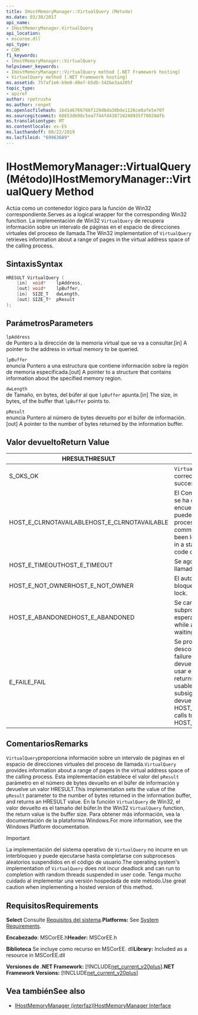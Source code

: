 ```yaml
---
title: IHostMemoryManager::VirtualQuery (Método)
ms.date: 03/30/2017
api_name:
- IHostMemoryManager.VirtualQuery
api_location:
- mscoree.dll
api_type:
- COM
f1_keywords:
- IHostMemoryManager::VirtualQuery
helpviewer_keywords:
- IHostMemoryManager::VirtualQuery method [.NET Framework hosting]
- VirtualQuery method [.NET Framework hosting]
ms.assetid: 757af1e6-b9e8-49e7-b5db-342be3aa205f
topic_type:
- apiref
author: rpetrusha
ms.author: ronpet
ms.openlocfilehash: 16d146766786f129d6da38bde1126ce8afe5e70f
ms.sourcegitcommit: 68653db98c5ea7744fd438710248935f70020dfb
ms.translationtype: MT
ms.contentlocale: es-ES
ms.lasthandoff: 08/22/2019
ms.locfileid: "69963689"
---
```

# <a name="ihostmemorymanagervirtualquery-method"></a><span data-ttu-id="5042e-102">IHostMemoryManager::VirtualQuery (Método)</span><span class="sxs-lookup"><span data-stu-id="5042e-102">IHostMemoryManager::VirtualQuery Method</span></span>
<span data-ttu-id="5042e-103">Actúa como un contenedor lógico para la función de Win32 correspondiente.</span><span class="sxs-lookup"><span data-stu-id="5042e-103">Serves as a logical wrapper for the corresponding Win32 function.</span></span> <span data-ttu-id="5042e-104">La implementación de Win32 `VirtualQuery` de recupera información sobre un intervalo de páginas en el espacio de direcciones virtuales del proceso de llamada.</span><span class="sxs-lookup"><span data-stu-id="5042e-104">The Win32 implementation of `VirtualQuery` retrieves information about a range of pages in the virtual address space of the calling process.</span></span>  
  
## <a name="syntax"></a><span data-ttu-id="5042e-105">Sintaxis</span><span class="sxs-lookup"><span data-stu-id="5042e-105">Syntax</span></span>  
  
```cpp  
HRESULT VirtualQuery (  
    [in]  void*    lpAddress,  
    [out] void*    lpBuffer,  
    [in]  SIZE_T   dwLength,  
    [out] SIZE_T*  pResult  
);  
```  
  
## <a name="parameters"></a><span data-ttu-id="5042e-106">Parámetros</span><span class="sxs-lookup"><span data-stu-id="5042e-106">Parameters</span></span>  
 `lpAddress`  
 <span data-ttu-id="5042e-107">de Puntero a la dirección de la memoria virtual que se va a consultar.</span><span class="sxs-lookup"><span data-stu-id="5042e-107">[in] A pointer to the address in virtual memory to be queried.</span></span>  
  
 `lpBuffer`  
 <span data-ttu-id="5042e-108">enuncia Puntero a una estructura que contiene información sobre la región de memoria especificada.</span><span class="sxs-lookup"><span data-stu-id="5042e-108">[out] A pointer to a structure that contains information about the specified memory region.</span></span>  
  
 `dwLength`  
 <span data-ttu-id="5042e-109">de Tamaño, en bytes, del búfer al que `lpBuffer` apunta.</span><span class="sxs-lookup"><span data-stu-id="5042e-109">[in] The size, in bytes, of the buffer that `lpBuffer` points to.</span></span>  
  
 `pResult`  
 <span data-ttu-id="5042e-110">enuncia Puntero al número de bytes devuelto por el búfer de información.</span><span class="sxs-lookup"><span data-stu-id="5042e-110">[out] A pointer to the number of bytes returned by the information buffer.</span></span>  
  
## <a name="return-value"></a><span data-ttu-id="5042e-111">Valor devuelto</span><span class="sxs-lookup"><span data-stu-id="5042e-111">Return Value</span></span>  
  
|<span data-ttu-id="5042e-112">HRESULT</span><span class="sxs-lookup"><span data-stu-id="5042e-112">HRESULT</span></span>|<span data-ttu-id="5042e-113">DESCRIPCIÓN</span><span class="sxs-lookup"><span data-stu-id="5042e-113">Description</span></span>|  
|-------------|-----------------|  
|<span data-ttu-id="5042e-114">S_OK</span><span class="sxs-lookup"><span data-stu-id="5042e-114">S_OK</span></span>|<span data-ttu-id="5042e-115">`VirtualQuery`se devolvió correctamente.</span><span class="sxs-lookup"><span data-stu-id="5042e-115">`VirtualQuery` returned successfully.</span></span>|  
|<span data-ttu-id="5042e-116">HOST_E_CLRNOTAVAILABLE</span><span class="sxs-lookup"><span data-stu-id="5042e-116">HOST_E_CLRNOTAVAILABLE</span></span>|<span data-ttu-id="5042e-117">El Common Language Runtime (CLR) no se ha cargado en un proceso o el CLR se encuentra en un estado en el que no puede ejecutar código administrado ni procesar la llamada correctamente.</span><span class="sxs-lookup"><span data-stu-id="5042e-117">The common language runtime (CLR) has not been loaded into a process, or the CLR is in a state in which it cannot run managed code or process the call successfully.</span></span>|  
|<span data-ttu-id="5042e-118">HOST_E_TIMEOUT</span><span class="sxs-lookup"><span data-stu-id="5042e-118">HOST_E_TIMEOUT</span></span>|<span data-ttu-id="5042e-119">Se agotó el tiempo de espera de la llamada.</span><span class="sxs-lookup"><span data-stu-id="5042e-119">The call timed out.</span></span>|  
|<span data-ttu-id="5042e-120">HOST_E_NOT_OWNER</span><span class="sxs-lookup"><span data-stu-id="5042e-120">HOST_E_NOT_OWNER</span></span>|<span data-ttu-id="5042e-121">El autor de la llamada no posee el bloqueo.</span><span class="sxs-lookup"><span data-stu-id="5042e-121">The caller does not own the lock.</span></span>|  
|<span data-ttu-id="5042e-122">HOST_E_ABANDONED</span><span class="sxs-lookup"><span data-stu-id="5042e-122">HOST_E_ABANDONED</span></span>|<span data-ttu-id="5042e-123">Se canceló un evento mientras un subproceso o fibra bloqueados estaba esperando en él.</span><span class="sxs-lookup"><span data-stu-id="5042e-123">An event was canceled while a blocked thread or fiber was waiting on it.</span></span>|  
|<span data-ttu-id="5042e-124">E_FAIL</span><span class="sxs-lookup"><span data-stu-id="5042e-124">E_FAIL</span></span>|<span data-ttu-id="5042e-125">Se produjo un error grave desconocido.</span><span class="sxs-lookup"><span data-stu-id="5042e-125">An unknown catastrophic failure occurred.</span></span> <span data-ttu-id="5042e-126">Cuando un método devuelve E_FAIL, el CLR ya no se puede usar en el proceso.</span><span class="sxs-lookup"><span data-stu-id="5042e-126">When a method returns E_FAIL, the CLR is no longer usable within the process.</span></span> <span data-ttu-id="5042e-127">Las llamadas subsiguientes a métodos de hospedaje devuelven HOST_E_CLRNOTAVAILABLE.</span><span class="sxs-lookup"><span data-stu-id="5042e-127">Subsequent calls to hosting methods return HOST_E_CLRNOTAVAILABLE.</span></span>|  
  
## <a name="remarks"></a><span data-ttu-id="5042e-128">Comentarios</span><span class="sxs-lookup"><span data-stu-id="5042e-128">Remarks</span></span>  
 <span data-ttu-id="5042e-129">`VirtualQuery`proporciona información sobre un intervalo de páginas en el espacio de direcciones virtuales del proceso de llamada.</span><span class="sxs-lookup"><span data-stu-id="5042e-129">`VirtualQuery` provides information about a range of pages in the virtual address space of the calling process.</span></span> <span data-ttu-id="5042e-130">Esta implementación establece el valor del `pResult` parámetro en el número de bytes devuelto en el búfer de información y devuelve un valor HRESULT.</span><span class="sxs-lookup"><span data-stu-id="5042e-130">This implementation sets the value of the `pResult` parameter to the number of bytes returned in the information buffer, and returns an HRESULT value.</span></span> <span data-ttu-id="5042e-131">En la función `VirtualQuery` de Win32, el valor devuelto es el tamaño del búfer.</span><span class="sxs-lookup"><span data-stu-id="5042e-131">In the Win32 `VirtualQuery` function, the return value is the buffer size.</span></span> <span data-ttu-id="5042e-132">Para obtener más información, vea la documentación de la plataforma Windows.</span><span class="sxs-lookup"><span data-stu-id="5042e-132">For more information, see the Windows Platform documentation.</span></span>  
  
> [!IMPORTANT]
> <span data-ttu-id="5042e-133">La implementación del sistema operativo de `VirtualQuery` no incurre en un interbloqueo y puede ejecutarse hasta completarse con subprocesos aleatorios suspendidos en el código de usuario.</span><span class="sxs-lookup"><span data-stu-id="5042e-133">The operating system's implementation of `VirtualQuery` does not incur deadlock and can run to completion with random threads suspended in user code.</span></span> <span data-ttu-id="5042e-134">Tenga mucho cuidado al implementar una versión hospedada de este método.</span><span class="sxs-lookup"><span data-stu-id="5042e-134">Use great caution when implementing a hosted version of this method.</span></span>  
  
## <a name="requirements"></a><span data-ttu-id="5042e-135">Requisitos</span><span class="sxs-lookup"><span data-stu-id="5042e-135">Requirements</span></span>  
 <span data-ttu-id="5042e-136">**Select** Consulte [Requisitos del sistema](../../../../docs/framework/get-started/system-requirements.md).</span><span class="sxs-lookup"><span data-stu-id="5042e-136">**Platforms:** See [System Requirements](../../../../docs/framework/get-started/system-requirements.md).</span></span>  
  
 <span data-ttu-id="5042e-137">**Encabezado**: MSCorEE.h</span><span class="sxs-lookup"><span data-stu-id="5042e-137">**Header:** MSCorEE.h</span></span>  
  
 <span data-ttu-id="5042e-138">**Biblioteca** Se incluye como recurso en MSCorEE. dll</span><span class="sxs-lookup"><span data-stu-id="5042e-138">**Library:** Included as a resource in MSCorEE.dll</span></span>  
  
 <span data-ttu-id="5042e-139">**Versiones de .NET Framework:** [!INCLUDE[net_current_v20plus](../../../../includes/net-current-v20plus-md.md)]</span><span class="sxs-lookup"><span data-stu-id="5042e-139">**.NET Framework Versions:** [!INCLUDE[net_current_v20plus](../../../../includes/net-current-v20plus-md.md)]</span></span>  
  
## <a name="see-also"></a><span data-ttu-id="5042e-140">Vea también</span><span class="sxs-lookup"><span data-stu-id="5042e-140">See also</span></span>

- [<span data-ttu-id="5042e-141">IHostMemoryManager (interfaz)</span><span class="sxs-lookup"><span data-stu-id="5042e-141">IHostMemoryManager Interface</span></span>](../../../../docs/framework/unmanaged-api/hosting/ihostmemorymanager-interface.md)
